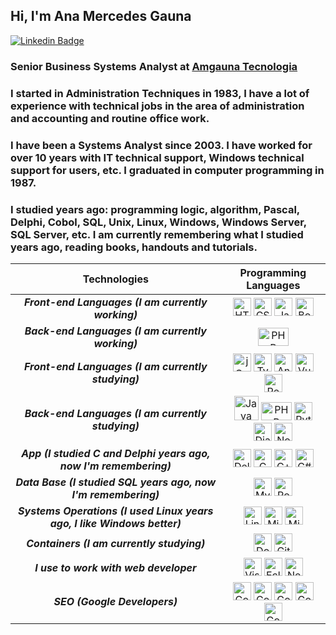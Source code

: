 
## Hi, I'm Ana Mercedes Gauna

[![Linkedin Badge](https://img.shields.io/badge/-LinkedIn-blue?style=flat-square&logo=Linkedin&logoColor=white&link=https://www.linkedin.com/in/amgauna/)](https://www.linkedin.com/in/amgauna/) 

### Senior Business Systems Analyst at <a href="https://www.amgauna.com.br" target="_blank">Amgauna Tecnologia</a> 

### I started in Administration Techniques in 1983, I have a lot of experience with technical jobs in the area of administration and accounting and routine office work.
 
 
### I have been a Systems Analyst since 2003. I have worked for over 10 years with IT technical support, Windows technical support for users, etc. I graduated in computer programming in 1987. 

### I studied years ago: programming logic, algorithm, Pascal, Delphi, Cobol, SQL, Unix, Linux, Windows, Windows Server, SQL Server, etc. I am currently remembering what I studied years ago, reading books, handouts and tutorials.

| Technologies | Programming Languages |
| :---: | :---: |
| ***Front-end Languages (I am currently working)*** | <a href="https://www.w3.org/TR/html5/" title="HTML5"><img src="https://github.com/tomchen/stack-icons/blob/master/logos/html-5.svg" alt="HTML5" width="29px" height="29px"></a> <a href="https://www.w3.org/TR/CSS/" title="CSS3"><img src="https://github.com/tomchen/stack-icons/blob/master/logos/css-3.svg" alt="CSS3" width="29px" height="29px"></a>  <a href="https://developer.mozilla.org/en-US/docs/Web/JavaScript" title="JavaScript"><img src="https://github.com/tomchen/stack-icons/blob/master/logos/javascript.svg" alt="JavaScript" width="29px" height="29px"></a>  <a href="https://getbootstrap.com/" title="Bootstrap"><img src="https://github.com/tomchen/stack-icons/blob/master/logos/bootstrap.svg" alt="Bootstrap" width="29px" height="29px"></a> |
| ***Back-end Languages (I am currently working)***  | <a href="https://php.net/" title="PHP"><img src="https://github.com/tomchen/stack-icons/blob/master/logos/php.svg" alt="PHP" width="49px" height="29px"></a> |
| ***Front-end Languages (I am currently studying)*** | <a><img src="https://github.com/tomchen/stack-icons/blob/master/logos/jquery-icon.svg" alt="jQuery" width="29px" height="29px"></a> <a><img src="https://github.com/tomchen/stack-icons/blob/master/logos/typescript-icon.svg" alt="Typescript" width="29px" height="29px"></a> <a><img src="https://github.com/tomchen/stack-icons/blob/master/logos/angular-icon.svg" alt="Angular" width="29px" height="29px"></a> <a><img src="https://github.com/tomchen/stack-icons/blob/master/logos/vue.svg" alt="Vue.js" width="29px" height="29px"></a> <a><img src="https://github.com/tomchen/stack-icons/blob/master/logos/react.svg" alt="React.js" width="29px" height="29px"></a> |
| ***Back-end Languages (I am currently studying)*** | <a><img src="https://github.com/tomchen/stack-icons/blob/master/logos/java.svg" alt="Java" width="39px" height="39px"></a> <a><img src="https://github.com/tomchen/stack-icons/blob/master/logos/php.svg" alt="PHP" width="49px" height="29px"></a> <a><img src="https://github.com/tomchen/stack-icons/blob/master/logos/python.svg" alt="Python" width="29px" height="29px"></a> <a><img src="https://github.com/tomchen/stack-icons/blob/master/logos/django.svg" alt="Django" width="29px" height="29px"></a> <a><img src="https://github.com/tomchen/stack-icons/blob/master/logos/nodejs-icon.svg" alt="Node.js" width="29px" height="29px"></a> |
| ***App (I studied C and Delphi years ago, now I'm remembering)*** | <a><img src="https://github.com/tomchen/stack-icons/blob/master/logos/delphi.svg" alt="Delphi" width="29px" height="29px"></a>  <a><img src="https://github.com/tomchen/stack-icons/blob/master/logos/c.svg" alt="C" width="29px" height="29px"></a> <a><img src="https://github.com/tomchen/stack-icons/blob/master/logos/c-sharp.svg" alt="C++" width="29px" height="29px"></a>  <a><img src="https://github.com/tomchen/stack-icons/blob/master/logos/c-plusplus.svg" alt="C#" width="29px" height="29px"></a> |
| ***Data Base (I studied SQL years ago, now I'm remembering)*** | <a><img src="https://github.com/tomchen/stack-icons/blob/master/logos/mysql.svg" alt="MySQL" width="29px" height="29px"></a>  <a><img src="https://github.com/tomchen/stack-icons/blob/master/logos/postgresql.svg" alt="PostgreSQL" width="29px" height="29px"></a> |
| ***Systems Operations (I used Linux years ago, I like Windows better)*** | <a><img src="https://github.com/tomchen/stack-icons/blob/master/logos/linux-tux.svg" alt="Linux" width="29px" height="29px"></a>  <a><img src="https://github.com/tomchen/stack-icons/blob/master/logos/microsoft-windows.svg" alt="Microsoft Windows" width="29px" height="29px"></a>  <a><img src="https://github.com/tomchen/stack-icons/blob/master/logos/azure-icon.svg" alt="Microsoft Azure" width="29px" height="29px"></a> |
| ***Containers (I am currently studying)*** | <a><img src="https://github.com/tomchen/stack-icons/blob/master/logos/docker-icon.svg" alt="Docker" width="29px" height="29px"></a> <a><img src="https://github.com/tomchen/stack-icons/blob/master/logos/github-icon.svg" alt="GitHub" width="29px" height="29px"></a> |
| ***I use to work with web developer*** | <a href="https://code.visualstudio.com/" title="Visual Studio Code"><img src="https://github.com/tomchen/stack-icons/blob/master/logos/visual-studio-code.svg" alt="Visual Studio Code" width="29px" height="29px"></a> <a><img src="https://github.com/tomchen/stack-icons/blob/master/logos/eclipse.svg" alt="Eclipse" width="29px" height="29px"></a> <a><img src="https://github.com/tomchen/stack-icons/blob/master/logos/netbeans.svg" alt="NetBeans" width="29px" height="29px"></a> |
| ***SEO (Google Developers)*** | <a><img src="https://github.com/tomchen/stack-icons/blob/master/logos/google-ads.svg" alt="Google Ads" width="29px" height="29px"></a>  <a><img src="https://github.com/tomchen/stack-icons/blob/master/logos/google-adsense.svg" alt="Google Adsense" width="29px" height="29px"></a>  <a><img src="https://github.com/tomchen/stack-icons/blob/master/logos/google-adwords.svg" alt="Google Adword" width="29px" height="29px"></a>  <a><img src="https://github.com/tomchen/stack-icons/blob/master/logos/google-analytics.svg" alt="Google Analytics" width="29px" height="29px"></a>  <a><img src="https://github.com/tomchen/stack-icons/blob/master/logos/google-cloud-platform.svg" alt="Google Cloud Platform" width="29px" height="29px"></a> |

